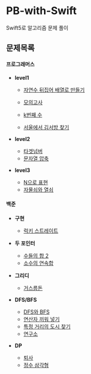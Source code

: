# PB-with-Swift
Swift5로 알고리즘 문제 풀이

## 문제목록

#### 프로그래머스

* **level1**

  * [자연수 뒤집어 배열로 만들기](https://github.com/A-by-alimelon/PB-with-Swift/blob/master/Programmers/NaturalNumberArray.swift)

  * [모의고사](https://github.com/A-by-alimelon/PB-with-Swift/blob/master/Programmers/MockTest.swift)
  
  * [k번째 수](https://github.com/A-by-alimelon/PB-with-Swift/blob/master/Programmers/KthNumber.swift)
  
  * [서울에서 김서방 찾기](https://github.com/A-by-alimelon/PB-with-Swift/blob/master/Programmers/FindKim.swift)
 
* **level2**
  * [타겟넘버](https://github.com/A-by-alimelon/PS-with-Swift/blob/master/Programmers/targetNumber.swift)
  * [문자열 압축](https://github.com/A-by-alimelon/PS-with-Swift/blob/master/Programmers/%EB%AC%B8%EC%9E%90%EC%97%B4_%EC%95%95%EC%B6%95.swift)
 
* **level3**
  * [N으로 표현](https://github.com/A-by-alimelon/PS-with-Swift/blob/master/Programmers/N%EC%9C%BC%EB%A1%9C_%ED%91%9C%ED%98%84.swift)
  * [자물쇠와 열쇠](https://github.com/A-by-alimelon/PS-with-Swift/blob/master/Programmers/%EC%9E%90%EB%AC%BC%EC%87%A0%EC%99%80_%EC%97%B4%EC%87%A0.swift)
  
  

#### 백준

* **구현**

  * [럭키 스트레이트](https://github.com/A-by-alimelon/PS-with-Swift/blob/master/BOJ/18406.swift)

* **두 포인터**

  * [수들의 합 2](https://github.com/A-by-alimelon/PB-with-Swift/blob/master/BOJ/2003.swift)
  * [소수의 연속합](https://github.com/A-by-alimelon/PS-with-Swift/blob/master/BOJ/1644.swift)
  
* **그리디**
  * [거스름돈](https://github.com/A-by-alimelon/PS-with-Swift/blob/master/BOJ/5585.swift)

* **DFS/BFS**
  * [DFS와 BFS](https://github.com/A-by-alimelon/PS-with-Swift/blob/master/BOJ/1260.swift)
  * [연산자 끼워 넣기](https://github.com/A-by-alimelon/PS-with-Swift/blob/master/BOJ/14888.swift)
  * [특정 거리의 도시 찾기](https://github.com/A-by-alimelon/PS-with-Swift/blob/master/BOJ/18352.swift)
  * [연구소](https://github.com/A-by-alimelon/PS-with-Swift/blob/master/BOJ/14502.swift)

* **DP**
  * [퇴사](https://github.com/A-by-alimelon/PS-with-Swift/blob/master/BOJ/14501.swift)
  * [정수 삼각형](https://github.com/A-by-alimelon/PS-with-Swift/blob/master/BOJ/1932.swift)
  
